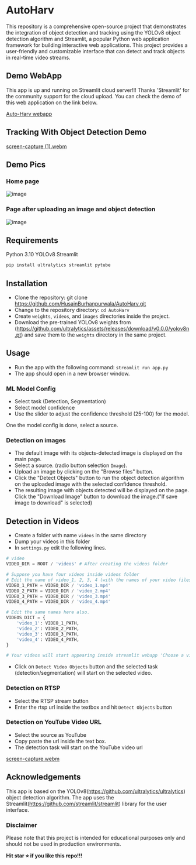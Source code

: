 # AutoHarv

This repository is a comprehensive open-source project that demonstrates the integration of object detection and tracking using the YOLOv8 object detection algorithm and Streamlit, a popular Python web application framework for building interactive web applications. This project provides a user-friendly and customizable interface that can detect and track objects in real-time video streams.

## Demo WebApp

This app is up and running on Streamlit cloud server!!! Thanks 'Streamlit' for the community support for the cloud upload. You can check the demo of this web application on the link below.

[Auto-Harv webapp](https://autoharv.streamlit.app/)

## Tracking With Object Detection Demo

[screen-capture (1).webm](https://github.com/HusainBurhanpurwala/AutoHarv/assets/91205243/e37b2592-efba-44a8-8370-44f88958b077)


## Demo Pics

### Home page
![image](https://github.com/HusainBurhanpurwala/AutoHarv/assets/91205243/3b489701-c513-4e69-8e9e-c9ccbc2d8016)


### Page after uploading an image and object detection
![image](https://github.com/HusainBurhanpurwala/AutoHarv/assets/91205243/1a10a4e5-3168-4bf0-8ae7-97f477686445)


## Requirements

Python 3.10
YOLOv8
Streamlit

```bash
pip install ultralytics streamlit pytube
```

## Installation

- Clone the repository: git clone <https://github.com/HusainBurhanpurwala/AutoHarv.git>
- Change to the repository directory: `cd AutoHarv`
- Create `weights`, `videos`, and `images` directories inside the project.
- Download the pre-trained YOLOv8 weights from (<https://github.com/ultralytics/assets/releases/download/v0.0.0/yolov8n.pt>) and save them to the `weights` directory in the same project.

## Usage

- Run the app with the following command: `streamlit run app.py`
- The app should open in a new browser window.

### ML Model Config

- Select task (Detection, Segmentation)
- Select model confidence
- Use the slider to adjust the confidence threshold (25-100) for the model.

One the model config is done, select a source.

### Detection on images

- The default image with its objects-detected image is displayed on the main page.
- Select a source. (radio button selection `Image`).
- Upload an image by clicking on the "Browse files" button.
- Click the "Detect Objects" button to run the object detection algorithm on the uploaded image with the selected confidence threshold.
- The resulting image with objects detected will be displayed on the page. Click the "Download Image" button to download the image.("If save image to download" is selected)

## Detection in Videos

- Create a folder with name `videos` in the same directory
- Dump your videos in this folder
- In `settings.py` edit the following lines.

```python
# video
VIDEO_DIR = ROOT / 'videos' # After creating the videos folder

# Suppose you have four videos inside videos folder
# Edit the name of video_1, 2, 3, 4 (with the names of your video files) 
VIDEO_1_PATH = VIDEO_DIR / 'video_1.mp4' 
VIDEO_2_PATH = VIDEO_DIR / 'video_2.mp4'
VIDEO_3_PATH = VIDEO_DIR / 'video_3.mp4'
VIDEO_4_PATH = VIDEO_DIR / 'video_4.mp4'

# Edit the same names here also.
VIDEOS_DICT = {
    'video_1': VIDEO_1_PATH,
    'video_2': VIDEO_2_PATH,
    'video_3': VIDEO_3_PATH,
    'video_4': VIDEO_4_PATH,
}

# Your videos will start appearing inside streamlit webapp 'Choose a video'.
```

- Click on `Detect Video Objects` button and the selected task (detection/segmentation) will start on the selected video.

### Detection on RTSP

- Select the RTSP stream button
- Enter the rtsp url inside the textbox and hit `Detect Objects` button

### Detection on YouTube Video URL

- Select the source as YouTube
- Copy paste the url inside the text box.
- The detection task will start on the YouTube video url

[screen-capture.webm](https://github.com/HusainBurhanpurwala/AutoHarv/assets/91205243/20119e93-341b-48f9-90c6-c7ec1babf029)


## Acknowledgements

This app is based on the YOLOv8(<https://github.com/ultralytics/ultralytics>) object detection algorithm. The app uses the Streamlit(<https://github.com/streamlit/streamlit>) library for the user interface.

### Disclaimer

Please note that this project is intended for educational purposes only and should not be used in production environments.

**Hit star ⭐ if you like this repo!!!**
